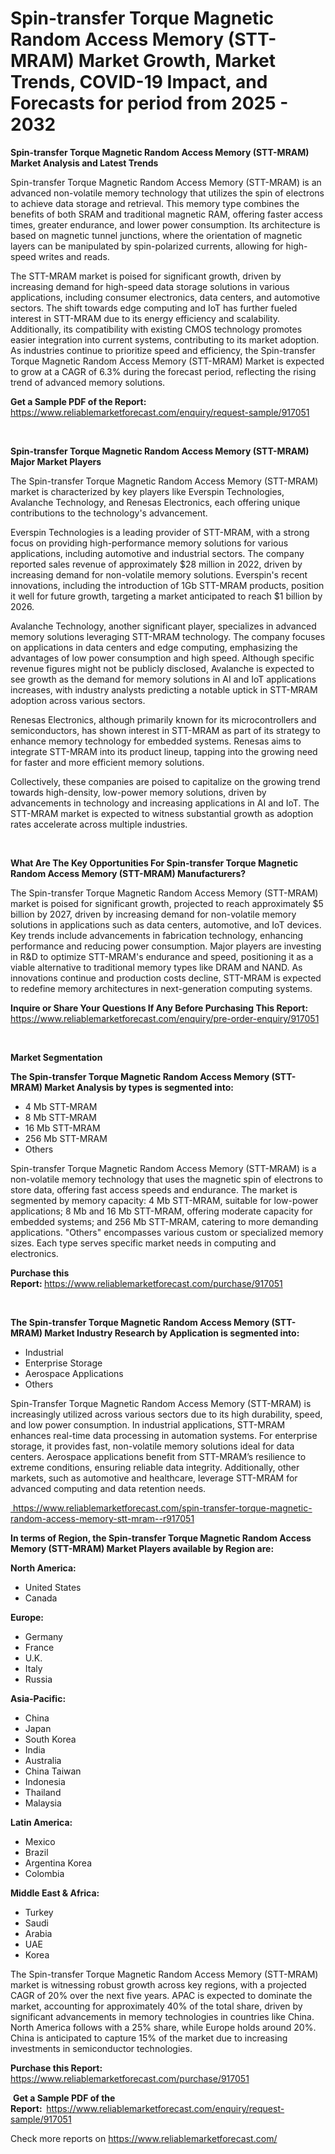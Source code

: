 <p><h1>Spin-transfer Torque Magnetic Random Access Memory (STT-MRAM) Market Growth, Market Trends, COVID-19 Impact, and Forecasts for period from 2025 - 2032</h1></p><p><strong>Spin-transfer Torque Magnetic Random Access Memory (STT-MRAM) Market Analysis and Latest Trends</strong></p>
<p><p>Spin-transfer Torque Magnetic Random Access Memory (STT-MRAM) is an advanced non-volatile memory technology that utilizes the spin of electrons to achieve data storage and retrieval. This memory type combines the benefits of both SRAM and traditional magnetic RAM, offering faster access times, greater endurance, and lower power consumption. Its architecture is based on magnetic tunnel junctions, where the orientation of magnetic layers can be manipulated by spin-polarized currents, allowing for high-speed writes and reads.</p><p>The STT-MRAM market is poised for significant growth, driven by increasing demand for high-speed data storage solutions in various applications, including consumer electronics, data centers, and automotive sectors. The shift towards edge computing and IoT has further fueled interest in STT-MRAM due to its energy efficiency and scalability. Additionally, its compatibility with existing CMOS technology promotes easier integration into current systems, contributing to its market adoption. As industries continue to prioritize speed and efficiency, the Spin-transfer Torque Magnetic Random Access Memory (STT-MRAM) Market is expected to grow at a CAGR of 6.3% during the forecast period, reflecting the rising trend of advanced memory solutions.</p></p>
<p><strong>Get a Sample PDF of the Report:&nbsp;</strong> <a href="https://www.reliablemarketforecast.com/enquiry/request-sample/917051?utm_campaign=2778&utm_medium=2&utm_source=Github&utm_content=ia&utm_term=06042025&utm_id=spin-transfer-torque-magnetic-random-access-memory-stt-mram">https://www.reliablemarketforecast.com/enquiry/request-sample/917051</a></p>
<p>&nbsp;</p>
<p><strong>Spin-transfer Torque Magnetic Random Access Memory (STT-MRAM) Major Market Players</strong></p>
<p><p>The Spin-transfer Torque Magnetic Random Access Memory (STT-MRAM) market is characterized by key players like Everspin Technologies, Avalanche Technology, and Renesas Electronics, each offering unique contributions to the technology's advancement.</p><p>Everspin Technologies is a leading provider of STT-MRAM, with a strong focus on providing high-performance memory solutions for various applications, including automotive and industrial sectors. The company reported sales revenue of approximately $28 million in 2022, driven by increasing demand for non-volatile memory solutions. Everspin's recent innovations, including the introduction of 1Gb STT-MRAM products, position it well for future growth, targeting a market anticipated to reach $1 billion by 2026.</p><p>Avalanche Technology, another significant player, specializes in advanced memory solutions leveraging STT-MRAM technology. The company focuses on applications in data centers and edge computing, emphasizing the advantages of low power consumption and high speed. Although specific revenue figures might not be publicly disclosed, Avalanche is expected to see growth as the demand for memory solutions in AI and IoT applications increases, with industry analysts predicting a notable uptick in STT-MRAM adoption across various sectors.</p><p>Renesas Electronics, although primarily known for its microcontrollers and semiconductors, has shown interest in STT-MRAM as part of its strategy to enhance memory technology for embedded systems. Renesas aims to integrate STT-MRAM into its product lineup, tapping into the growing need for faster and more efficient memory solutions.</p><p>Collectively, these companies are poised to capitalize on the growing trend towards high-density, low-power memory solutions, driven by advancements in technology and increasing applications in AI and IoT. The STT-MRAM market is expected to witness substantial growth as adoption rates accelerate across multiple industries.</p></p>
<p>&nbsp;</p>
<p><strong>What Are The Key Opportunities For Spin-transfer Torque Magnetic Random Access Memory (STT-MRAM) Manufacturers?</strong></p>
<p><p>The Spin-transfer Torque Magnetic Random Access Memory (STT-MRAM) market is poised for significant growth, projected to reach approximately $5 billion by 2027, driven by increasing demand for non-volatile memory solutions in applications such as data centers, automotive, and IoT devices. Key trends include advancements in fabrication technology, enhancing performance and reducing power consumption. Major players are investing in R&D to optimize STT-MRAM's endurance and speed, positioning it as a viable alternative to traditional memory types like DRAM and NAND. As innovations continue and production costs decline, STT-MRAM is expected to redefine memory architectures in next-generation computing systems.</p></p>
<p><strong>Inquire or Share Your Questions If Any Before Purchasing This Report:</strong> <a href="https://www.reliablemarketforecast.com/enquiry/pre-order-enquiry/917051?utm_campaign=2778&utm_medium=2&utm_source=Github&utm_content=ia&utm_term=06042025&utm_id=spin-transfer-torque-magnetic-random-access-memory-stt-mram">https://www.reliablemarketforecast.com/enquiry/pre-order-enquiry/917051</a></p>
<p>&nbsp;</p>
<p><strong>Market Segmentation</strong></p>
<p><strong>The Spin-transfer Torque Magnetic Random Access Memory (STT-MRAM) Market Analysis by types is segmented into:</strong></p>
<p><ul><li>4 Mb STT-MRAM</li><li>8 Mb STT-MRAM</li><li>16 Mb STT-MRAM</li><li>256 Mb STT-MRAM</li><li>Others</li></ul></p>
<p><p>Spin-transfer Torque Magnetic Random Access Memory (STT-MRAM) is a non-volatile memory technology that uses the magnetic spin of electrons to store data, offering fast access speeds and endurance. The market is segmented by memory capacity: 4 Mb STT-MRAM, suitable for low-power applications; 8 Mb and 16 Mb STT-MRAM, offering moderate capacity for embedded systems; and 256 Mb STT-MRAM, catering to more demanding applications. "Others" encompasses various custom or specialized memory sizes. Each type serves specific market needs in computing and electronics.</p></p>
<p><strong>Purchase this Report:&nbsp;</strong><a href="https://www.reliablemarketforecast.com/purchase/917051?utm_campaign=2778&utm_medium=2&utm_source=Github&utm_content=ia&utm_term=06042025&utm_id=spin-transfer-torque-magnetic-random-access-memory-stt-mram">https://www.reliablemarketforecast.com/purchase/917051</a></p>
<p>&nbsp;</p>
<p><strong>The Spin-transfer Torque Magnetic Random Access Memory (STT-MRAM) Market Industry Research by Application is segmented into:</strong></p>
<p><ul><li>Industrial</li><li>Enterprise Storage</li><li>Aerospace Applications</li><li>Others</li></ul></p>
<p><p>Spin-Transfer Torque Magnetic Random Access Memory (STT-MRAM) is increasingly utilized across various sectors due to its high durability, speed, and low power consumption. In industrial applications, STT-MRAM enhances real-time data processing in automation systems. For enterprise storage, it provides fast, non-volatile memory solutions ideal for data centers. Aerospace applications benefit from STT-MRAM’s resilience to extreme conditions, ensuring reliable data integrity. Additionally, other markets, such as automotive and healthcare, leverage STT-MRAM for advanced computing and data retention needs.</p></p>
<p><a href="https://www.reliablemarketforecast.com/spin-transfer-torque-magnetic-random-access-memory-stt-mram--r917051?utm_campaign=2778&utm_medium=2&utm_source=Github&utm_content=ia&utm_term=06042025&utm_id=spin-transfer-torque-magnetic-random-access-memory-stt-mram">&nbsp;https://www.reliablemarketforecast.com/spin-transfer-torque-magnetic-random-access-memory-stt-mram--r917051</a></p>
<p><strong>In terms of Region, the Spin-transfer Torque Magnetic Random Access Memory (STT-MRAM) Market Players available by Region are:</strong></p>
<p>
    <p> <strong> North America: </strong>
        <ul>
            <li>United States</li>
            <li>Canada</li>
        </ul>
        </p> 
    <p> <strong> Europe: </strong>
        <ul>
            <li>Germany</li>
            <li>France</li>
            <li>U.K.</li>
            <li>Italy</li>
            <li>Russia</li>
        </ul>
        </p> 
    <p> <strong> Asia-Pacific: </strong>
        <ul>
            <li>China</li>
            <li>Japan</li>
            <li>South Korea</li>
            <li>India</li>
            <li>Australia</li>
            <li>China Taiwan</li>
            <li>Indonesia</li>
            <li>Thailand</li>
            <li>Malaysia</li>
        </ul>
        </p> 
    <p> <strong> Latin America: </strong>
        <ul>
            <li>Mexico</li>
            <li>Brazil</li>
            <li>Argentina Korea</li>
            <li>Colombia</li>
        </ul>
        </p> 
    <p> <strong> Middle East & Africa: </strong>
        <ul>
            <li>Turkey</li>
            <li>Saudi</li>
            <li>Arabia</li>
            <li>UAE</li>
            <li>Korea</li>
        </ul>
    </p>
    </p>
<p><p>The Spin-transfer Torque Magnetic Random Access Memory (STT-MRAM) market is witnessing robust growth across key regions, with a projected CAGR of 20% over the next five years. APAC is expected to dominate the market, accounting for approximately 40% of the total share, driven by significant advancements in memory technologies in countries like China. North America follows with a 25% share, while Europe holds around 20%. China is anticipated to capture 15% of the market due to increasing investments in semiconductor technologies.</p></p>
<p><strong>Purchase this Report: </strong><a href="https://www.reliablemarketforecast.com/purchase/917051?utm_campaign=2778&utm_medium=2&utm_source=Github&utm_content=ia&utm_term=06042025&utm_id=spin-transfer-torque-magnetic-random-access-memory-stt-mram">https://www.reliablemarketforecast.com/purchase/917051</a></p>
<p>&nbsp;<strong>Get a Sample PDF of the Report:&nbsp;&nbsp;</strong><a href="https://www.reliablemarketforecast.com/enquiry/request-sample/917051?utm_campaign=2778&utm_medium=2&utm_source=Github&utm_content=ia&utm_term=06042025&utm_id=spin-transfer-torque-magnetic-random-access-memory-stt-mram">https://www.reliablemarketforecast.com/enquiry/request-sample/917051</a></p>
<p><strong></strong></p>
<p>Check more reports on <a href="https://www.reliablemarketforecast.com/?utm_campaign=2778&utm_medium=2&utm_source=Github&utm_content=ia&utm_term=06042025&utm_id=spin-transfer-torque-magnetic-random-access-memory-stt-mram">https://www.reliablemarketforecast.com/</a></p>